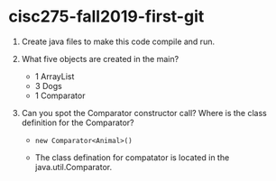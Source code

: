 # cisc275-fall2019-first-git
1. Create java files to make this code compile and run.

2. What five objects are created in the main?
    * 1 ArrayList
    * 3 Dogs
    * 1 Comparator

3. Can you spot the Comparator constructor call? Where is the class definition for the Comparator?
    * `new Comparator<Animal>()`

    * The class defination for compatator is located in the java.util.Comparator.
